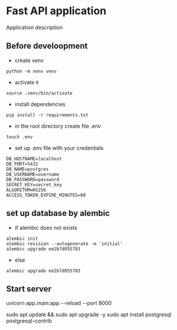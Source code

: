 # Fast API application

Application description

## Before develoopment

* create venv
```
python -m venv venv
```

* activate it
```
source .venv/bin/activate
```

* install dependencies
```
pip install -r requirements.txt
```

* in the root directory create file .env
```
touch .env
```

* set up .env file with your credentials 
```
DB_HOSTNAME=localhost
DB_PORT=5432
DB_NAME=postgres
DB_USERNAME=username
DB_PASSWORD=password
SECRET_KEY=secret_key
ALGORITHM=HS256
ACCESS_TOKEN_EXPIRE_MINUTES=60
```

## set up database by alembic
* if alembic does not exists
```
alembic init
alembic revision --autogenerate -m 'initial'
alembic upgrade ee2b7d055783
```
* else
```
alembic upgrade ee2b7d055783
```


## Start server
uvicorn app.main:app --reload --port 8000

sudo apt update && sudo apt upgrade -y
sudo apt install postgresql postgresql-contrib